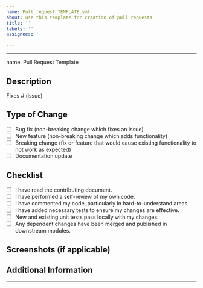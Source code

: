 ```yaml
---
name: Pull_request_TEMPLATE.yml
about: use this template for creation of pull requests
title: ''
labels: ''
assignees: ''

---
```


---
name: Pull Request Template


## Description
<!-- Please include a summary of the changes and the issue addressed by this pull request. -->

Fixes # (issue)

## Type of Change
<!-- Please check the options that apply: -->
- [ ] Bug fix (non-breaking change which fixes an issue)
- [ ] New feature (non-breaking change which adds functionality)
- [ ] Breaking change (fix or feature that would cause existing functionality to not work as expected)
- [ ] Documentation update

## Checklist
<!-- Please check if your PR fulfills the following requirements: -->
- [ ] I have read the contributing document.
- [ ] I have performed a self-review of my own code.
- [ ] I have commented my code, particularly in hard-to-understand areas.
- [ ] I have added necessary tests to ensure my changes are effective.
- [ ] New and existing unit tests pass locally with my changes.
- [ ] Any dependent changes have been merged and published in downstream modules.

## Screenshots (if applicable)
<!-- Please include screenshots of any visual changes if applicable. -->

## Additional Information
<!-- Add any other context or information about the pull request here. -->
---
